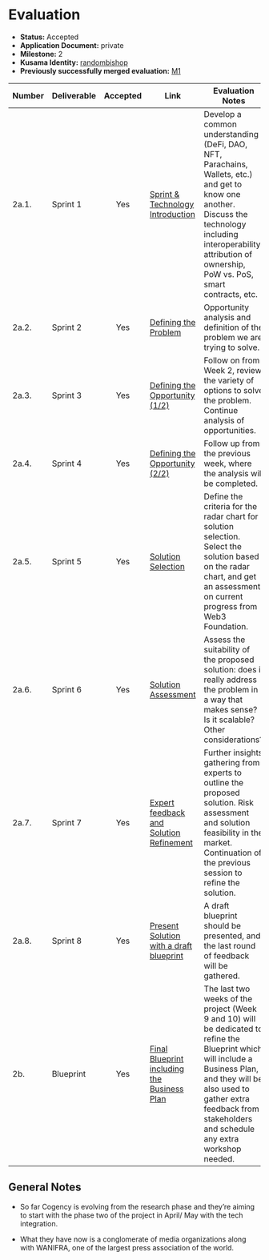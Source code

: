 # Evaluation

- **Status:** Accepted
- **Application Document:**  private
- **Milestone:** 2
- **Kusama Identity:** [randombishop](https://sub.id/5Gnixfp6vnznRkr91JgwkxYnCJCyHr8EaBzYfFsUKcTMzVYF)
- **Previously successfully merged evaluation:** [M1](https://github.com/w3f/Grant-Milestone-Delivery/blob/master/deliveries/Cogency-Milestone_1.md)

| Number | Deliverable | Accepted | Link                                                                                                                                          | Evaluation Notes                                                                                                                                                                                                                               |
|--------|-------------|:--------:|-----------------------------------------------------------------------------------------------------------------------------------------------|------------------------------------------------------------------------------------------------------------------------------------------------------------------------------------------------------------------------------------------------|
| 2a.1.  | Sprint 1    |   Yes    | [Sprint & Technology Introduction](https://github.com/CogencyWeb3/Web3MediaPilot/blob/main/Deliverables/Cogency-Deliverable_2a1.md)           | Develop a common understanding (DeFi, DAO, NFT, Parachains, Wallets, etc.) and get to know one another. Discuss the technology including interoperability, attribution of ownership, PoW vs. PoS, smart contracts, etc.                        |
| 2a.2.  | Sprint 2    |   Yes    | [Defining the Problem](https://github.com/CogencyWeb3/Web3MediaPilot/blob/main/Deliverables/Cogency-Deliverable_2a2.md)                       | Opportunity analysis and definition of the problem we are trying to solve.                                                                                                                                                                     |
| 2a.3.  | Sprint 3    |   Yes    | [Defining the Opportunity (1/2)](https://github.com/CogencyWeb3/Web3MediaPilot/blob/main/Deliverables/Cogency-Deliverable_2a3.md)             | Follow on from Week 2, review the variety of options to solve the problem. Continue analysis of opportunities.                                                                                                                                 |
| 2a.4.  | Sprint 4    |   Yes    | [Defining the Opportunity (2/2)](https://github.com/CogencyWeb3/Web3MediaPilot/blob/main/Deliverables/Cogency-Deliverable_2a4.md)             | Follow up from the previous week, where the analysis will be completed.                                                                                                                                                                        |
| 2a.5.  | Sprint 5    |   Yes    | [Solution Selection](https://github.com/CogencyWeb3/Web3MediaPilot/blob/main/Deliverables/Cogency-Deliverable_2a5.md)                         | Define the criteria for the radar chart for solution selection. Select the solution based on the radar chart, and get an assessment on current progress from Web3 Foundation.                                                                  |
| 2a.6.  | Sprint 6    |   Yes    | [Solution Assessment](https://github.com/CogencyWeb3/Web3MediaPilot/blob/main/Deliverables/Cogency-Deliverable_2a6.md)                        | Assess the suitability of the proposed solution: does it really address the problem in a way that makes sense? Is it scalable? Other considerations?                                                                                           |
| 2a.7.  | Sprint 7    |   Yes    | [Expert feedback and Solution Refinement](https://github.com/CogencyWeb3/Web3MediaPilot/blob/main/Deliverables/Cogency-Deliverable_2a7.md)    | Further insights gathering from experts to outline the proposed solution. Risk assessment and solution feasibility in the market. Continuation of the previous session to refine the solution.                                                 |
| 2a.8.  | Sprint 8    |   Yes    | [Present Solution with a draft blueprint](https://github.com/CogencyWeb3/Web3MediaPilot/blob/main/Deliverables/Cogency-Deliverable_2a8.md)    | A draft blueprint should be presented, and the last round of feedback will be gathered.                                                                                                                                                        |
| 2b.    | Blueprint   |   Yes    | [Final Blueprint including the Business Plan](https://github.com/CogencyWeb3/Web3MediaPilot/blob/main/Deliverables/Cogency-Deliverable_2b.md) | The last two weeks of the project (Week 9 and 10)  will be dedicated to refine the Blueprint which will include a Business Plan, and they will be also used to gather extra feedback from stakeholders and schedule any extra workshop needed. |


## General Notes

- So far Cogency is evolving from the research phase and they’re aiming to start with the phase two of the project in April/ May with the tech integration.

- What they have now is a conglomerate of media organizations along with WANIFRA, one of the largest press association of the world.
